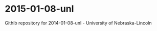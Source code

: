 2015-01-08-unl
==============

Githib repository for 2014-01-08-unl - University of Nebraska-Lincoln
